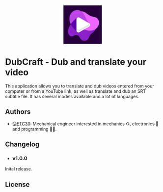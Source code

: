 <p align="center">
  <img src="resources/images/icons/main_logo.png" width="125" height="125"
</p>

# DubCraft - Dub and translate your video
This application allows you to translate and dub videos entered from your computer or from a YouTube link, as well as translate and dub an SRT subtitle file. It has several models available and a lot of languages.


## Authors
- [@ETC30](https://www.github.com/ETC30): Mechanical engineer interested in mechanics ⚙, electronics 🔌 and programming 👨‍💻.

## Changelog

- ### v1.0.0
Inital release.

## License



